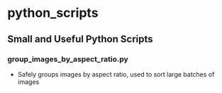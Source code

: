 # python_scripts

## Small and Useful Python Scripts

### group_images_by_aspect_ratio.py
  - Safely groups images by aspect ratio, used to sort large batches of images
